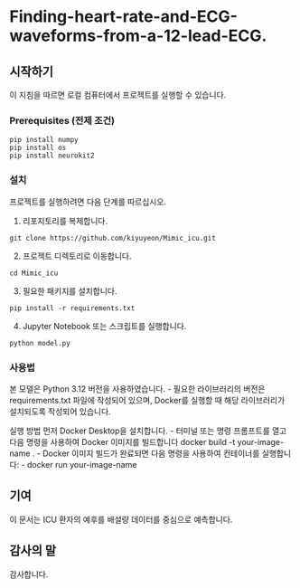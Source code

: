 # Finding-heart-rate-and-ECG-waveforms-from-a-12-lead-ECG.

## 시작하기

이 지침을 따르면 로컬 컴퓨터에서 프로젝트를 실행할 수 있습니다.

### Prerequisites (전제 조건)
```
pip install numpy
pip install os
pip install neurokit2
```

### 설치

프로젝트를 실행하려면 다음 단계를 따르십시오.

1. 리포지토리를 복제합니다.

```
git clone https://github.com/kiyuyeon/Mimic_icu.git
```

2. 프로젝트 디렉토리로 이동합니다.

```
cd Mimic_icu
```

3. 필요한 패키지를 설치합니다.

```
pip install -r requirements.txt
```

4. Jupyter Notebook 또는 스크립트를 실행합니다.

```
python model.py
```

### 사용법

본 모델은 Python 3.12 버전을 사용하였습니다. - 필요한 라이브러리의 버전은 requirements.txt 파일에 작성되어 있으며, Docker를 실행할 때 해당 라이브러리가 설치되도록 작성되어 있습니다. 

실행 방법
먼저 Docker Desktop을 설치합니다. - 터미널 또는 명령 프롬프트를 열고 다음 명령을 사용하여 Docker 이미지를 빌드합니다
docker build -t your-image-name . - Docker 이미지 빌드가 완료되면 다음 명령을 사용하여 컨테이너를 실행합니다: - docker run your-image-name

## 기여

이 문서는  ICU 환자의 예후를 배설량 데이터를 중심으로 예측합니다. 


## 감사의 말

감사합니다.

